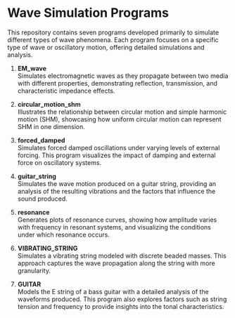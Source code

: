 # Wave Simulation Programs

This repository contains seven programs developed primarily to simulate different types of wave phenomena. Each program focuses on a specific type of wave or oscillatory motion, offering detailed simulations and analysis.

1. **EM_wave**  
   Simulates electromagnetic waves as they propagate between two media with different properties, demonstrating reflection, transmission, and characteristic impedance effects.

2. **circular_motion_shm**  
   Illustrates the relationship between circular motion and simple harmonic motion (SHM), showcasing how uniform circular motion can represent SHM in one dimension.

3. **forced_damped**  
   Simulates forced damped oscillations under varying levels of external forcing. This program visualizes the impact of damping and external force on oscillatory systems.

4. **guitar_string**  
   Simulates the wave motion produced on a guitar string, providing an analysis of the resulting vibrations and the factors that influence the sound produced.

5. **resonance**  
   Generates plots of resonance curves, showing how amplitude varies with frequency in resonant systems, and visualizing the conditions under which resonance occurs.

6. **VIBRATING_STRING**  
   Simulates a vibrating string modeled with discrete beaded masses. This approach captures the wave propagation along the string with more granularity.

7. **GUITAR**  
   Models the E string of a bass guitar with a detailed analysis of the waveforms produced. This program also explores factors such as string tension and frequency to provide insights into the tonal characteristics.

